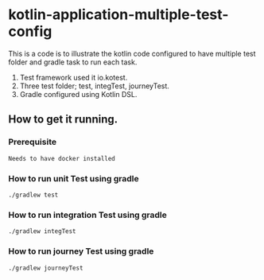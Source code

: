 # kotlin-application-multiple-test-config
This is a code is to illustrate the kotlin code configured to have multiple test folder and gradle task to run each task.
1. Test framework used it io.kotest.
2. Three test folder; test, integTest, journeyTest.
3. Gradle configured using Kotlin DSL.
## How to get it running.

### Prerequisite 
```
Needs to have docker installed
```

### How to run unit Test using gradle

```
./gradlew test       
```

### How to run integration Test using gradle

```
./gradlew integTest       
```

### How to run journey Test using gradle

```
./gradlew journeyTest       
```


